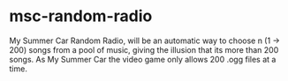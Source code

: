 # msc-random-radio
My Summer Car Random Radio, will be an automatic way to choose n (1 -> 200) songs from a pool of music, giving the illusion that its more than 200 songs. As My Summer Car the video game only allows 200 .ogg files at a time.
